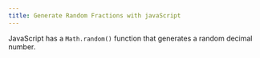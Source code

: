 ```yaml
---
title: Generate Random Fractions with javaScript
---
```

JavaScript has a `Math.random()` function that generates a random decimal number.
